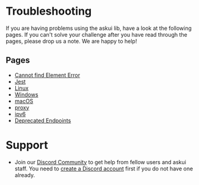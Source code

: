 # Troubleshooting

If you are having problems using the askui lib, have a look at the following pages. If you can't solve your
challenge after you have read through the pages, please drop us a note. We are happy to help!

## Pages
* [Cannot find Element Error](cannot_find_element_error.md)
* [Jest](jest.md)
* [Linux](linux.md)
* [Windows](windows.md)
* [macOS](mac-os.md)
* [proxy](proxy.md)
* [ipv6](ipv6.md)
* [Deprecated Endpoints](deprecated-endpoints.md)

# Support

* Join our [Discord Community](https://discord.gg/UHSZ99Xhx2) to get help from fellow users and askui staff. You need to [create a Discord account](https://support.discord.com/hc/en-us/articles/360033931551-Getting-Started) first if you do not have one already.
